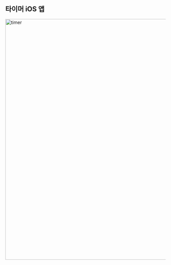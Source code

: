 ## 타이머 iOS 앱

<img width="757" alt="timer" src="https://user-images.githubusercontent.com/41064875/104457015-d179df00-55ec-11eb-9ce8-0ced9fbe6a2b.png">

